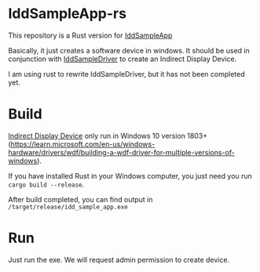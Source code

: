 # IddSampleApp-rs

This repository is a Rust version for [IddSampleApp](https://github.com/microsoft/Windows-driver-samples/tree/main/video/IndirectDisplay/IddSampleApp)

Basically, it just creates a software device in windows.
It should be used in conjunction with [IddSampleDriver](https://github.com/microsoft/Windows-driver-samples/tree/main/video/IndirectDisplay/IddSampleDriver) to create an Indirect Display Device.

I am using rust to rewrite IddSampleDriver, but it has not been completed yet.

# Build
[Indirect Display Device](https://learn.microsoft.com/zh-cn/windows-hardware/drivers/display/indirect-display-driver-model-overview)
only run in Windows 10 version 1803+ (https://learn.microsoft.com/en-us/windows-hardware/drivers/wdf/building-a-wdf-driver-for-multiple-versions-of-windows).

If you have installed Rust in your Windows computer, you just need you run `cargo build --release`.

After build completed, you can find output in `/target/release/idd_sample_app.exe` 

# Run
Just run the exe.
We will request admin permission to create device.